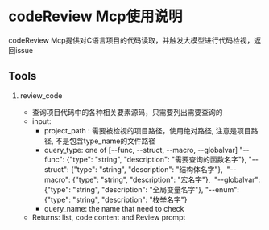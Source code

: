 # codeReview Mcp使用说明

codeReview Mcp提供对C语言项目的代码读取，并触发大模型进行代码检视，返回issue

## Tools

1. review_code

   - 查询项目代码中的各种相关要素源码，只需要列出需要查询的
   - input:
     - project_path : 需要被检视的项目路径，使用绝对路径, 注意是项目路径, 不是包含type_name的文件路径
     - query_type: one of [--func, --struct, --macro, --globalvar]
     ​            "--func": {"type": "string", "description": "需要查询的函数名字"},
     ​            "--struct": {"type": "string", "description": "结构体名字"},
     ​            "--macro": {"type": "string", "description": "宏名字"},
     ​            "--globalvar": {"type": "string", "description": "全局变量名字"},
                 "--enum": {"type": "string", "description": "枚举名字"}
     - query_name: the name that need to check
   - Returns: list, code content and Review prompt

